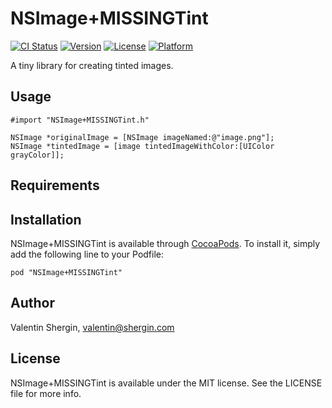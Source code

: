 # NSImage+MISSINGTint

[![CI Status](http://img.shields.io/travis/shergin/NSImage-MISSINGTint.svg?style=flat)](https://travis-ci.org/shergin/NSImage-MISSINGTint)
[![Version](https://img.shields.io/cocoapods/v/NSImage+MISSINGTint.svg?style=flat)](http://cocoadocs.org/docsets/NSImage+MISSINGTint)
[![License](https://img.shields.io/cocoapods/l/NSImage+MISSINGTint.svg?style=flat)](http://cocoadocs.org/docsets/NSImage+MISSINGTint)
[![Platform](https://img.shields.io/cocoapods/p/NSImage+MISSINGTint.svg?style=flat)](http://cocoadocs.org/docsets/NSImage+MISSINGTint)

A tiny library for creating tinted images.

## Usage

    #import "NSImage+MISSINGTint.h"

    NSImage *originalImage = [NSImage imageNamed:@"image.png"];
    NSImage *tintedImage = [image tintedImageWithColor:[UIColor grayColor]];

## Requirements

## Installation

NSImage+MISSINGTint is available through [CocoaPods](http://cocoapods.org). To install
it, simply add the following line to your Podfile:

    pod "NSImage+MISSINGTint"

## Author

Valentin Shergin, valentin@shergin.com

## License

NSImage+MISSINGTint is available under the MIT license. See the LICENSE file for more info.
